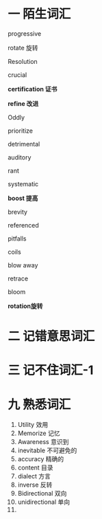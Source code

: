 # 一 陌生词汇



progressive 

rotate 旋转

Resolution 

crucial

**certification 证书**

**refine 改进**

Oddly 

prioritize

detrimental

auditory

rant 

systematic

**boost 提高**

brevity 

referenced

pitfalls

coils 

blow away

retrace

bloom

**rotation旋转**





# 二 记错意思词汇



# 三 记不住词汇-1







# 九 熟悉词汇

1. Utility 效用
2. Memorize 记忆
3. Awareness 意识到
4. inevitable 不可避免的
5. accuracy 精确的
6. content 目录
7. dialect 方言
8. inverse 反转
9. Bidirectional 双向
10. unidirectional 单向
11. 


